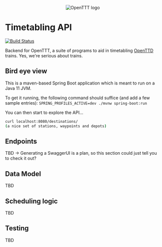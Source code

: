 <p align="center">
    <img src="https://raw.githubusercontent.com/opentttimetables/opentttimetables/master/media/openTTT.png" alt="OpenTTT logo">
    <h1>Timetabling API</h1>
</p>

[![Build Status](https://travis-ci.org/opentttimetables/timetable-api.svg?branch=master)](https://travis-ci.org/opentttimetables/timetable-api)

Backend for OpenTTT, a suite of programs to aid in timetabling [OpenTTD](https://www.openttd.org) trains. 
Yes, we're serious about trains.

## Bird eye view

This is a maven-based Spring Boot application which is meant to run on a Java 11 JVM.

To get it running, the following command should suffice (and add a few sample entries): `SPRING_PROFILES_ACTIVE=dev ./mvnw spring-boot:run`

You can then start to explore the API...
```bash
curl localhost:8080/destinations/
(a nice set of stations, waypoints and depots)
```

## Endpoints

TBD -> Generating a SwaggerUI is a plan, so this section could just tell you to check it out?

## Data Model
TBD

## Scheduling logic
TBD

## Testing
TBD